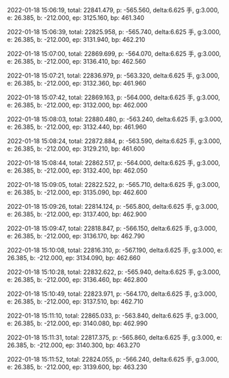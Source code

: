 2022-01-18 15:06:19, total: 22841.479, p: -565.560, delta:6.625 手, g:3.000, e: 26.385, b: -212.000, ep: 3125.160, bp: 461.340

2022-01-18 15:06:39, total: 22825.958, p: -565.740, delta:6.625 手, g:3.000, e: 26.385, b: -212.000, ep: 3131.940, bp: 462.210

2022-01-18 15:07:00, total: 22869.699, p: -564.070, delta:6.625 手, g:3.000, e: 26.385, b: -212.000, ep: 3136.410, bp: 462.560

2022-01-18 15:07:21, total: 22836.979, p: -563.320, delta:6.625 手, g:3.000, e: 26.385, b: -212.000, ep: 3132.360, bp: 461.960

2022-01-18 15:07:42, total: 22869.163, p: -564.000, delta:6.625 手, g:3.000, e: 26.385, b: -212.000, ep: 3132.000, bp: 462.000

2022-01-18 15:08:03, total: 22880.480, p: -563.240, delta:6.625 手, g:3.000, e: 26.385, b: -212.000, ep: 3132.440, bp: 461.960

2022-01-18 15:08:24, total: 22872.884, p: -563.590, delta:6.625 手, g:3.000, e: 26.385, b: -212.000, ep: 3129.210, bp: 461.600

2022-01-18 15:08:44, total: 22862.517, p: -564.000, delta:6.625 手, g:3.000, e: 26.385, b: -212.000, ep: 3132.400, bp: 462.050

2022-01-18 15:09:05, total: 22822.522, p: -565.710, delta:6.625 手, g:3.000, e: 26.385, b: -212.000, ep: 3135.090, bp: 462.600

2022-01-18 15:09:26, total: 22814.124, p: -565.800, delta:6.625 手, g:3.000, e: 26.385, b: -212.000, ep: 3137.400, bp: 462.900

2022-01-18 15:09:47, total: 22818.847, p: -566.150, delta:6.625 手, g:3.000, e: 26.385, b: -212.000, ep: 3136.170, bp: 462.790

2022-01-18 15:10:08, total: 22816.310, p: -567.190, delta:6.625 手, g:3.000, e: 26.385, b: -212.000, ep: 3134.090, bp: 462.660

2022-01-18 15:10:28, total: 22832.622, p: -565.940, delta:6.625 手, g:3.000, e: 26.385, b: -212.000, ep: 3136.460, bp: 462.800

2022-01-18 15:10:49, total: 22823.971, p: -564.170, delta:6.625 手, g:3.000, e: 26.385, b: -212.000, ep: 3137.510, bp: 462.710

2022-01-18 15:11:10, total: 22865.033, p: -563.840, delta:6.625 手, g:3.000, e: 26.385, b: -212.000, ep: 3140.080, bp: 462.990

2022-01-18 15:11:31, total: 22817.375, p: -565.860, delta:6.625 手, g:3.000, e: 26.385, b: -212.000, ep: 3140.300, bp: 463.270

2022-01-18 15:11:52, total: 22824.055, p: -566.240, delta:6.625 手, g:3.000, e: 26.385, b: -212.000, ep: 3139.600, bp: 463.230